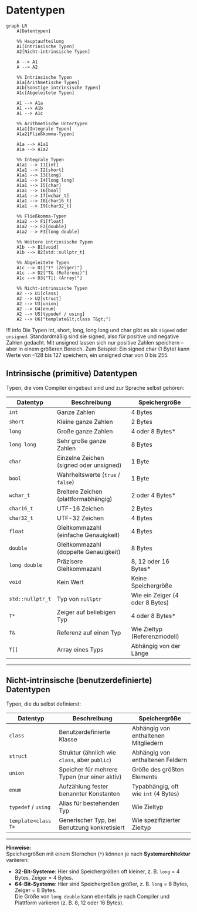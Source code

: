 # Datentypen

```mermaid
graph LR
    A[Datentypen]

    %% Hauptaufteilung
    A1[Intrinsische Typen]
    A2[Nicht-intrinsische Typen]

    A --> A1
    A --> A2

    %% Intrinsische Typen
    A1a[Arithmetische Typen]
    A1b[Sonstige intrinsische Typen]
    A1c[Abgeleitete Typen]

    A1 --> A1a
    A1 --> A1b
    A1 --> A1c

    %% Arithmetische Untertypen
    A1a1[Integrale Typen]
    A1a2[Fließkomma-Typen]

    A1a --> A1a1
    A1a --> A1a2

    %% Integrale Typen
    A1a1 --> I1[int]
    A1a1 --> I2[short]
    A1a1 --> I3[long]
    A1a1 --> I4[long long]
    A1a1 --> I5[char]
    A1a1 --> I6[bool]
    A1a1 --> I7[wchar_t]
    A1a1 --> I8[char16_t]
    A1a1 --> I9[char32_t]

    %% Fließkomma-Typen
    A1a2 --> F1[float]
    A1a2 --> F2[double]
    A1a2 --> F3[long double]

    %% Weitere intrinsische Typen
    A1b --> B1[void]
    A1b --> B2[std::nullptr_t]

    %% Abgeleitete Typen
    A1c --> D1["T* (Zeiger)"]
    A1c --> D2["T& (Referenz)"]
    A1c --> D3["T[] (Array)"]

    %% Nicht-intrinsische Typen
    A2 --> U1[class]
    A2 --> U2[struct]
    A2 --> U3[union]
    A2 --> U4[enum]
    A2 --> U5[typedef / using]
    A2 --> U6["template&lt;class T&gt;"]
```

!!! info
    Die Typen int, short, long, long long und char gibt es als `signed` oder `unsigned`.
    Standardmäßig sind sie signed, also für positive und negative Zahlen gedacht.
    Mit unsigned lassen sich nur positive Zahlen speichern – aber in einem größeren Bereich.
    Zum Beispiel: Ein signed char (1 Byte) kann Werte von –128 bis 127 speichern,
    ein unsigned char von 0 bis 255.

## Intrinsische (primitive) Datentypen

Typen, die vom Compiler eingebaut sind und zur Sprache selbst gehören:

| **Datentyp**          | **Beschreibung**                            | **Speichergröße**               |
|-----------------------|---------------------------------------------|---------------------------------|
| `int`                 | Ganze Zahlen                                | 4 Bytes                         |
| `short`               | Kleine ganze Zahlen                         | 2 Bytes                         |
| `long`                | Große ganze Zahlen                          | 4 oder 8 Bytes*                 |
| `long long`           | Sehr große ganze Zahlen                     | 8 Bytes                         |
| `char`                | Einzelne Zeichen (signed oder unsigned)     | 1 Byte                          |
| `bool`                | Wahrheitswerte (`true` / `false`)           | 1 Byte                          |
| `wchar_t`             | Breitere Zeichen (plattformabhängig)        | 2 oder 4 Bytes*                 |
| `char16_t`            | UTF-16 Zeichen                              | 2 Bytes                         |
| `char32_t`            | UTF-32 Zeichen                              | 4 Bytes                         |
| `float`               | Gleitkommazahl (einfache Genauigkeit)       | 4 Bytes                         |
| `double`              | Gleitkommazahl (doppelte Genauigkeit)       | 8 Bytes                         |
| `long double`         | Präzisere Gleitkommazahl                    | 8, 12 oder 16 Bytes*            |
| `void`                | Kein Wert                                   | Keine Speichergröße             |
| `std::nullptr_t`      | Typ von `nullptr`                           | Wie ein Zeiger (4 oder 8 Bytes) |
| `T*`                  | Zeiger auf beliebigen Typ                   | 4 oder 8 Bytes*                 |
| `T&`                  | Referenz auf einen Typ                      | Wie Zieltyp (Referenzmodell)    |
| `T[]`                 | Array eines Typs                            | Abhängig von der Länge          |

---

## Nicht-intrinsische (benutzerdefinierte) Datentypen

Typen, die du selbst definierst:

| **Datentyp**         | **Beschreibung**                              | **Speichergröße**                     |
|----------------------|-----------------------------------------------|---------------------------------------|
| `class`              | Benutzerdefinierte Klasse                     | Abhängig von enthaltenen Mitgliedern  |
| `struct`             | Struktur (ähnlich wie `class`, aber `public`) | Abhängig von enthaltenen Feldern      |
| `union`              | Speicher für mehrere Typen (nur einer aktiv)  | Größe des größten Elements            |
| `enum`               | Aufzählung fester benannter Konstanten        | Typabhängig, oft wie `int` (4 Bytes)  |
| `typedef` / `using`  | Alias für bestehenden Typ                     | Wie Zieltyp                           |
| `template<class T>`  | Generischer Typ, bei Benutzung konkretisiert  | Wie spezifizierter Zieltyp            |


---

**Hinweise:**  
Speichergrößen mit einem Sternchen (`*`) können je nach **Systemarchitektur** variieren:  
  - **32-Bit-Systeme**: Hier sind Speichergrößen oft kleiner, z. B. `long` = 4 Bytes, Zeiger = 4 Bytes.  
  - **64-Bit-Systeme**: Hier sind Speichergrößen größer, z. B. `long` = 8 Bytes, Zeiger = 8 Bytes.  
Die Größe von `long double` kann ebenfalls je nach Compiler und Plattform variieren (z. B. 8, 12 oder 16 Bytes).
